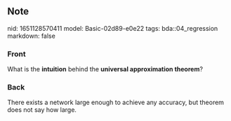 ## Note
nid: 1651128570411
model: Basic-02d89-e0e22
tags: bda::04_regression
markdown: false

### Front
What is the <b>intuition</b> behind the <b>universal approximation
theorem</b>?

### Back
There exists a network large enough to achieve any accuracy, but theorem does not say how large.
